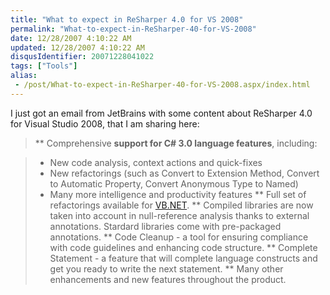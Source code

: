 ```yaml
---
title: "What to expect in ReSharper 4.0 for VS 2008"
permalink: "What-to-expect-in-ReSharper-40-for-VS-2008"
date: 12/28/2007 4:10:22 AM
updated: 12/28/2007 4:10:22 AM
disqusIdentifier: 20071228041022
tags: ["Tools"]
alias:
 - /post/What-to-expect-in-ReSharper-40-for-VS-2008.aspx/index.html
---
```

I just got an email from JetBrains with some content about ReSharper 4.0 for Visual Studio 2008, that I am sharing here: 

> ** Comprehensive **support for C# 3.0 language features**, including:
<!-- more -->
> - New code analysis, context actions and quick-fixes
> - New refactorings (such as Convert to Extension Method, Convert to Automatic Property, Convert Anonymous Type to Named)
> - Many more intelligence and productivity features
> ** Full set of refactorings available for [VB.NET](http://VB.NET).
> ** Compiled libraries are now taken into account in null-reference analysis thanks to external annotations. Stardard libraries come with pre-packaged annotations.
> ** Code Cleanup - a tool for ensuring compliance with code guidelines and enhancing code structure.
> ** Complete Statement - a feature that will complete language constructs and get you ready to write the next statement.
> ** Many other enhancements and new features throughout the product.
